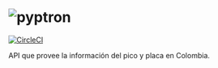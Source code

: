 # ![pyptron](https://www.pyphoy.com/imgs/pyphoy.svg)

[![CircleCI](https://circleci.com/gh/archemiro/pyptron.svg?style=svg&circle-token=bfe5c943eb27c4652db14ec97e260d209b781320)](https://circleci.com/gh/archemiro/pyptron)

API que provee la información del pico y placa en Colombia.
